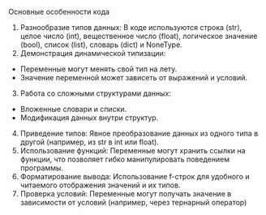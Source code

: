 Основные особенности кода
1. Разнообразие типов данных: В коде используются строка (str), целое число (int), вещественное число (float), логическое значение (bool), список (list), словарь (dict) и NoneType.
2. Демонстрация динамической типизации:
 - Переменные могут менять свой тип на лету.
 - Значение переменной может зависеть от выражений и условий.
3. Работа со сложными структурами данных:
 - Вложенные словари и списки.
 - Модификация данных внутри структур.
4. Приведение типов: Явное преобразование данных из одного типа в другой (например, из str в int или float).
5. Использование функций: Переменные могут хранить ссылки на функции, что позволяет гибко манипулировать поведением программы.
6. Форматирование вывода: Использование f-строк для удобного и читаемого отображения значений и их типов.
7. Проверка условий: Переменные могут получать значение в зависимости от условий (например, через тернарный оператор)
